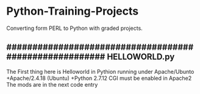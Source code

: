 # Python-Training-Projects
Converting form PERL to Python with graded projects.

#######################################################
HELLOWORLD.py
---------------------------------------------------------------------------
The First thing here is Helloworld in Pythion running under Apache/Ubunto
  +Apache/2.4.18 (Ubuntu)
  +Python 2.7.12
CGI must be enabled in Apache2  The mods are in the next code entry

